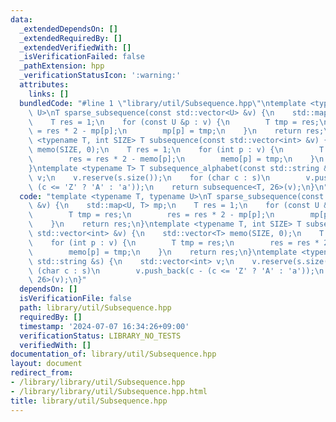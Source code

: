 ```yaml
---
data:
  _extendedDependsOn: []
  _extendedRequiredBy: []
  _extendedVerifiedWith: []
  _isVerificationFailed: false
  _pathExtension: hpp
  _verificationStatusIcon: ':warning:'
  attributes:
    links: []
  bundledCode: "#line 1 \"library/util/Subsequence.hpp\"\ntemplate <typename T, typename\
    \ U>\nT sparse_subsequence(const std::vector<U> &v) {\n    std::map<U, T> mp;\n\
    \    T res = 1;\n    for (const U &p : v) {\n        T tmp = res;\n        res\
    \ = res * 2 - mp[p];\n        mp[p] = tmp;\n    }\n    return res;\n}\ntemplate\
    \ <typename T, int SIZE> T subsequence(const std::vector<int> &v) {\n    std::vector<T>\
    \ memo(SIZE, 0);\n    T res = 1;\n    for (int p : v) {\n        T tmp = res;\n\
    \        res = res * 2 - memo[p];\n        memo[p] = tmp;\n    }\n    return res;\n\
    }\ntemplate <typename T> T subsequence_alphabet(const std::string &s) {\n    std::vector<int>\
    \ v;\n    v.reserve(s.size());\n    for (char c : s)\n        v.push_back(c -\
    \ (c <= 'Z' ? 'A' : 'a'));\n    return subsequence<T, 26>(v);\n}\n"
  code: "template <typename T, typename U>\nT sparse_subsequence(const std::vector<U>\
    \ &v) {\n    std::map<U, T> mp;\n    T res = 1;\n    for (const U &p : v) {\n\
    \        T tmp = res;\n        res = res * 2 - mp[p];\n        mp[p] = tmp;\n\
    \    }\n    return res;\n}\ntemplate <typename T, int SIZE> T subsequence(const\
    \ std::vector<int> &v) {\n    std::vector<T> memo(SIZE, 0);\n    T res = 1;\n\
    \    for (int p : v) {\n        T tmp = res;\n        res = res * 2 - memo[p];\n\
    \        memo[p] = tmp;\n    }\n    return res;\n}\ntemplate <typename T> T subsequence_alphabet(const\
    \ std::string &s) {\n    std::vector<int> v;\n    v.reserve(s.size());\n    for\
    \ (char c : s)\n        v.push_back(c - (c <= 'Z' ? 'A' : 'a'));\n    return subsequence<T,\
    \ 26>(v);\n}"
  dependsOn: []
  isVerificationFile: false
  path: library/util/Subsequence.hpp
  requiredBy: []
  timestamp: '2024-07-07 16:34:26+09:00'
  verificationStatus: LIBRARY_NO_TESTS
  verifiedWith: []
documentation_of: library/util/Subsequence.hpp
layout: document
redirect_from:
- /library/library/util/Subsequence.hpp
- /library/library/util/Subsequence.hpp.html
title: library/util/Subsequence.hpp
---
```

